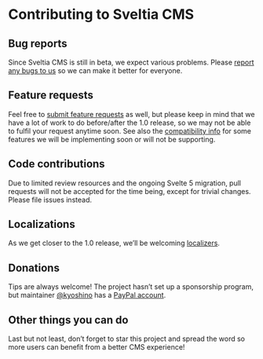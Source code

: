 # Contributing to Sveltia CMS

## Bug reports

Since Sveltia CMS is still in beta, we expect various problems. Please [report any bugs to us](https://github.com/sveltia/sveltia-cms/issues) so we can make it better for everyone.

## Feature requests

Feel free to [submit feature requests](https://github.com/sveltia/sveltia-cms/issues) as well, but please keep in mind that we have a lot of work to do before/after the 1.0 release, so we may not be able to fulfil your request anytime soon. See also the [compatibility info](https://github.com/sveltia/sveltia-cms#compatibility) for some features we will be implementing soon or will not be supporting.

## Code contributions

Due to limited review resources and the ongoing Svelte 5 migration, pull requests will not be accepted for the time being, except for trivial changes. Please file issues instead.

## Localizations

As we get closer to the 1.0 release, we’ll be welcoming [localizers](https://github.com/sveltia/sveltia-cms/blob/main/src/lib/locales/README.md).

## Donations

Tips are always welcome! The project hasn’t set up a sponsorship program, but maintainer [@kyoshino](https://github.com/kyoshino) has a [PayPal account](https://paypal.me/kohei).

## Other things you can do

Last but not least, don’t forget to star this project and spread the word so more users can benefit from a better CMS experience!
